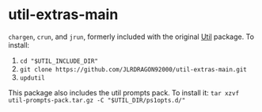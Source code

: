 util-extras-main
================
`chargen`, `crun`, and `jrun`, formerly included with the original [Util](https://github.com/JLRDRAGON92000/jlrdragon92000-Util) package.
To install:

1. `cd "$UTIL_INCLUDE_DIR"`
2. `git clone https://github.com/JLRDRAGON92000/util-extras-main.git`
3. `updutil`

This package also includes the util prompts pack. To install it: `tar xzvf util-prompts-pack.tar.gz -C "$UTIL_DIR/ps1opts.d/"`

